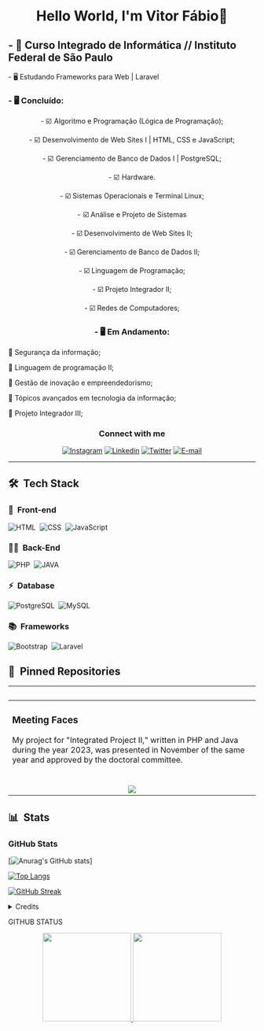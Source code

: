 <h1 align="center">
  Hello World, I'm Vitor Fábio👋
</h1>
 
 <!-- <div align="center">
   <img height="380em" src="https://user-images.githubusercontent.com/70382532/138322189-2db8df52-9dcb-40a0-88a8-c365466bd33d.gif"/> -->

  
  <h2>- 📖 Curso Integrado de Informática // Instituto Federal de São Paulo</h2>
  <p>- 🖥️ Estudando Frameworks para Web | Laravel </p>
  <h3>- 🖥️ Concluído: </h3>
	</div>
	 <div align="center">
  <p>- ☑️  Algoritmo e Programação (Lógica de Programação); </p>
  <p>- ☑️  Desenvolvimento de Web Sites I | HTML, CSS e JavaScript; </p>
  <p>- ☑️  Gerenciamento de Banco de Dados I | PostgreSQL; </p>
  <p>- ☑️  Hardware. </p>
  <p>- ☑️ Sistemas Operacionais e Terminal Linux; </p>
  <p>-  ☑️ Análise e Projeto de Sistemas </p>
  <p>-  ☑️ Desenvolvimento de Web Sites II; </p>
  <p>-  ☑️ Gerenciamento de Banco de Dados II; </p>
  <p>-  ☑️ Linguagem de Programação; </p>
  <p>-  ☑️ Projeto Integrador II; </p>
  <p>-  ☑️ Redes de Computadores; </p>
	</div>
   <div align="center">
  <h3>- 🖥️ Em Andamento: </h3>
	</div>
  <p> 🔲 Segurança da informação; </p>
  <p>🔲 Linguagem de programação II; </p>
  <p>🔲 Gestão de inovação e empreendedorismo; </p>
  <p>🔲 Tópicos avançados em tecnologia da informação; </p>
  <p>🔲 Projeto Integrador III; </p>
	 <div align="center">
</div>
<h3 align="center">
  Connect with me
</h3>

<div align="center">
<p>

<a href="https://www.instagram.com/svitorz/"><img src="https://img.shields.io/badge/-Instagram-020114?style=for-the-badge&amp;logo=instagram&amp;logoColor=EBD03E&amp;color:FFF" alt="Instagram"></a>
	<a href="https://www.linkedin.com/in/vitor-f%C3%A1bio-873357246"><img src="https://img.shields.io/badge/-Linkedin-020114?style=for-the-badge&amp;logo=linkedin&amp;logoColor=EBD03E&amp;color:FFF" alt="Linkedin"></a>
  <a href="https://twitter.com/svitorz"><img src="https://img.shields.io/badge/-Twitter-020114?style=for-the-badge&amp;logo=twitter&amp;logoColor=EBD03E&amp;color:FFF" alt="Twitter"></a>
   <a href="mailto:vitorfabiocs@gmail.com">
<img src="https://img.shields.io/badge/-email-020114?style=for-the-badge&amp;logo=gmail&amp;logoColor=EBD03E&amp;color:FFF" alt="E-mail">
</a></p>
</div>

***
  
  ## 🛠 &nbsp;Tech Stack


### 🎨 &nbsp;Front-end
![HTML](https://img.shields.io/badge/-HTML-ECE2FB?style=for-the-badge&logo=HTML5)&nbsp;
![CSS](https://img.shields.io/badge/-CSS-ECE2FB?style=for-the-badge&logo=CSS3&logoColor=1572B6)&nbsp;
![JavaScript](https://img.shields.io/badge/-JavaScript-ECE2FB?style=for-the-badge&logo=javascript&logoColor=1572B6)&nbsp;

### 👩‍💻 &nbsp;Back-End

![PHP](https://img.shields.io/badge/PHP-E7ECEB?style=for-the-badge&logo=php)&nbsp;
![JAVA](https://img.shields.io/badge/JAVA-E7ECEB?style=for-the-badge&logo=java)&nbsp;

### ⚡ &nbsp;Database 
![PostgreSQL](https://img.shields.io/badge/-PostgreSQL-ECE2FB?style=for-the-badge&logo=postgresql)&nbsp;
![MySQL](https://img.shields.io/badge/-MySQL-ECE2FB?style=for-the-badge&logo=mysql)&nbsp;

### 📚 &nbsp;Frameworks
![Bootstrap](https://img.shields.io/badge/bootstrap-%238511FA.svg?style=for-the-badge&logo=bootstrap&logoColor=white)&nbsp;
![Laravel](https://img.shields.io/badge/laravel-%238511FA.svg?style=for-the-badge&logo=laravel&logoColor=white)&nbsp;


## 📌 &nbsp;Pinned Repositories

<table>
	<thead>
		<tr>
			<th colspan="2" width="2000">&nbsp;</th>
		</tr>
	</thead>
	<tbody>
		<tr>
			<td align="top">
			<h3>Meeting Faces</h3>
			<p>My project for "Integrated Project II," written in PHP and Java during the year 2023, was presented in November of the same year and approved by the doctoral committee.</p>
			</td>
		</tr>
		<tr>
			<td align="center" valign="top" width="80"><br />
			<a href="https://github.com/svitorz/meeting_faces">
      <img src="https://github.com/felipeAguiarCode/felipeAguiarCode/raw/master/.github/assets/documentation.png" />
      </a>
      </td>
		</tr>
	</tbody>
</table>


## 📊 &nbsp;Stats

<h3 align="left">GitHub Stats</h3>

[![Anurag's GitHub stats](https://github-readme-stats.vercel.app/api?username=svitorz)]

<!-- (https://github.com/svitorz/github-readme-stats)) -->
[![Top Langs](https://github-readme-stats-git-masterrstaa-rickstaa.vercel.app/api/top-langs/?username=svitorz&line_height=10&card_width=290&layout=compact&hide_title=false&count_private=true&langs_count=10&show_icons=true&title_color=7520FF&bg_color=020114&text_color=8B8B8B&border_radius=3&border_color=181832)](https://github.com/svitorz/github-readme-stats)

[![GitHub Streak](https://streak-stats.demolab.com?user=svitorz&theme=buefy-dark&border_radius=3&date_format=M%20j%5B%2C%20Y%5D&background=020114&border=181832&ring=7520FF&stroke=181832&currStreakLabel=ED00F2&sideLabels=FCFCFC&currStreakNum=ED00F2&fire=ED00F2&sideNums=7520FF&dates=8B8B8B)](https://git.io/streak-stats)

<details align="left">
  <summary>Credits</summary> 
  - Badges by <a href="https://shields.io/">shields.io</a>
  <br>
  - GitHub Stats by <a href="https://github.com/anuraghazra/github-readme-stats">anuraghazra</a>
  <br>
   - GitHub Streak by <a href="https://github.com/DenverCoder1/github-readme-streak-stats">DenverCoder1</a>
  <br>
</details>

GITHUB STATUS 

<div align="center">
  <a href="https://github.com/svitorz">
    
  <img height="180em" src="https://github-readme-stats.vercel.app/api?username=svitorz&show_icons=true&theme=jolly&include_all_commits=true&count_private=true"/>
  <img height="180em" src="https://github-readme-stats.vercel.app/api/top-langs/?username=svitorz&layout=compact&langs_count=7&theme=jolly"/> 
</div>
